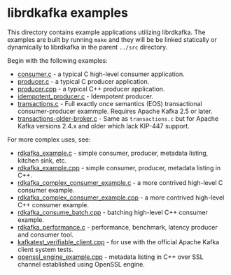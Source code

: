 # librdkafka examples

This directory contains example applications utilizing librdkafka.
The examples are built by running `make` and they will be be linked
statically or dynamically to librdkafka in the parent `../src` directory.

Begin with the following examples:

 * [consumer.c](consumer.c) - a typical C high-level consumer application.
 * [producer.c](producer.c) - a typical C producer application.
 * [producer.cpp](producer.cpp) - a typical C++ producer application.
 * [idempotent_producer.c](idempotent_producer.c) - Idempotent producer.
 * [transactions.c](transactions.c) - Full exactly once semantics (EOS)
                                      transactional consumer-producer exammple.
                                      Requires Apache Kafka 2.5 or later.
 * [transactions-older-broker.c](transactions-older-broker.c) - Same as
   `transactions.c` but for Apache Kafka versions 2.4.x and older which
   lack KIP-447 support.


For more complex uses, see:
 * [rdkafka_example.c](rdkafka_example.c) - simple consumer, producer, metadata listing, kitchen sink, etc.
 * [rdkafka_example.cpp](rdkafka_example.cpp) - simple consumer, producer, metadata listing in C++.
 * [rdkafka_complex_consumer_example.c](rdkafka_complex_consumer_example.c) - a more contrived high-level C consumer example.
 * [rdkafka_complex_consumer_example.cpp](rdkafka_complex_consumer_example.cpp) - a more contrived high-level C++ consumer example.
 * [rdkafka_consume_batch.cpp](rdkafka_consume_batch.cpp) - batching high-level C++ consumer example.
 * [rdkafka_performance.c](rdkafka_performance.c) - performance, benchmark, latency producer and consumer tool.
 * [kafkatest_verifiable_client.cpp](kafkatest_verifiable_client.cpp) - for use with the official Apache Kafka client system tests.
 * [openssl_engine_example.cpp](openssl_engine_example.cpp) - metadata listing in C++ over SSL channel established using OpenSSL engine.
